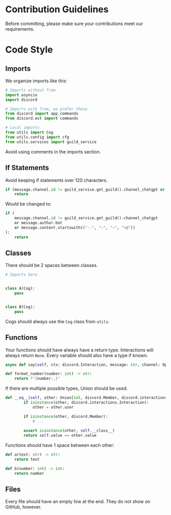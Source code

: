 # Contribution Guidelines

Before committing, please make sure your contributions meet our requirements.

# Code Style

## Imports

We organize imports like this:
```py
# Imports without from
import asyncio
import discord

# Imports with from, we prefer these
from discord import app_commands
from discord.ext import commands

# Local imports
from utils import Cog
from utils.config import cfg
from utils.services import guild_service
```

Avoid using comments in the imports section.

## If Statements

Avoid keeping if statements over 120 characters.
```py
if (message.channel.id != guild_service.get_guild().channel_chatgpt or message.author.bot or message.content.startswith(("--", "–", "—", "<@"))):
    return
```
Would be changed to:
```py
if (
    message.channel.id != guild_service.get_guild().channel_chatgpt
    or message.author.bot
    or message.content.startswith(("--", "–", "—", "<@"))
):
    return
```

## Classes

There should be 2 spaces between classes.
```py
# Imports here


class A(Cog):
    pass


class B(Cog):
    pass
```

Cogs should always use the `Cog` class from `utils`.

## Functions

Your functions should have always have a return type. Interactions will always return `None`. Every variable should also have a type if known.
```py
async def say(self, ctx: discord.Interaction, message: str, channel: Optional[discord.TextChannel]) -> None:
```

```py
def format_number(number: int) -> str:
    return f"{number:,}"
```

If there are multiple possible types, Union should be used.
```py
def __eq__(self, other: Union[int, discord.Member, discord.interactions.Interaction]) -> bool:
        if isinstance(other, discord.interactions.Interaction):
            other = other.user

        if isinstance(other, discord.Member):
            # ...
        
        assert isinstance(other, self.__class__)
        return self.value == other.value
```

Functions should have 1 space between each other:
```py
def a(text: str) -> str:
    return text

def b(number: int) -> int:
    return number
```

## Files

Every file should have an empty line at the end. They do not show on GitHub, however.
